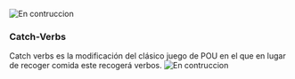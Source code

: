 ![En contruccion](https://lh3.googleusercontent.com/-wzFsqrsP8D8/WSxzzXMPoJI/AAAAAAAAAsU/cWUtp32q-NwYAlcGJyM5izeiHlVpskpJgCL0B/w213-d-h212-p-rw/corioliseffectdetail.jpg)

### Catch-Verbs

Catch verbs es la modificación del clásico juego de POU en el que en lugar de recoger comida este recogerá verbos.
![En contruccion](https://vignette1.wikia.nocookie.net/pou-comunidad/images/8/8d/Pou.png/revision/latest?cb=20131229201415&path-prefix=es)


